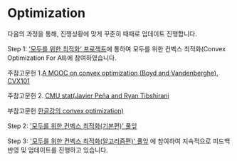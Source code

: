 # Optimization

다음의 과정을 통해, 진행상황에 맞게 꾸준히 때때로 업데이트 진행합니다. 

Step 1: ['모두를 위한 최적화' 프로젝트](https://wikidocs.net/book/1896)에 통하여 모두를 위한 컨벡스 최적화(Convex Optimization For All)에 참여하였습니다.

주참고문헌 1.[A MOOC on convex optimization (Boyd and Vandenberghe), CVX101](http://web.stanford.edu/~boyd/cvxbook/)
         
주참고문헌 2. [CMU stat(Javier Peña and Ryan Tibshirani](http://www.stat.cmu.edu/~ryantibs/convexopt/)
                 
부참고문헌   [한글강의 convex optimization)](https://lecture.cdsl.kr/cvxopt)

Step 2: ['모두를 위한 컨벡스 최적화(기본편)' 풀잎](https://home.modulabs.co.kr/product/13th-convex-optimization/) 

Step 3: ['모두를 위한 컨벡스 최적화(알고리즘편)' 풀잎](https://home.modulabs.co.kr/product/14th-convex-optimization-for-all_algorithm/) 에 참여하여 지속적으로 피드백 반영 및 업데이트를 진행하고 있습니다. 

